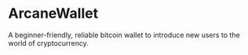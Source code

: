 # ArcaneWallet
A beginner-friendly, reliable bitcoin wallet to introduce new users to the world of cryptocurrency.

